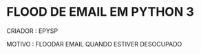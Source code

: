 # FLOOD DE EMAIL EM PYTHON 3


CRIADOR : EPYSP

MOTIVO : FLOODAR EMAIL QUANDO ESTIVER DESOCUPADO 


